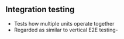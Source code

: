 ## Integration testing
- Tests how multiple units operate together
- Regarded as similar to vertical E2E testing-